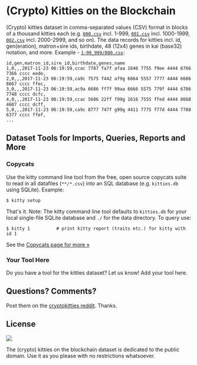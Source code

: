 # (Crypto) Kitties on the Blockchain

(Crypto) kitties dataset in comma-separated values (CSV) format
in blocks of a thousand kitties each
(e.g.
[`000.csv`](1-99_999/000.csv) incl. 1-999,
[`001.csv`](1-99_999/001.csv) incl. 1000-1999,
[`002.csv`](1-99_999/002.csv) incl. 2000-2999, and so on).
The data records for kitties
incl. id, gen(eration), matron+sire ids, birthdate,
48 (12x4) genes in kai (base32) notation, and more.
Example - [`1-99_999/000.csv`](1-99_999/000.csv):

```
id,gen,matron_id,sire_id,birthdate,genes,name
1,0,,,2017-11-23 06:19:59,ccac 7787 fa7f afaa 1646 7755 f9ee 4444 6766 7366 cccc eede,
2,0,,,2017-11-23 06:19:59,ca9c 7575 f442 af9g 6664 5557 7777 4444 6686 8667 cccc ffec,
3,0,,,2017-11-23 06:19:59,ac9a 6686 ff7f 99aa 6666 5575 779f 4444 6786 7748 cccc dcfc,
4,0,,,2017-11-23 06:19:59,ccac 5686 22ff f99g 1616 7555 ffed 4444 8668 4687 cccc dcff,
5,0,,,2017-11-23 06:19:59,ca9c 8777 747f g99g 4411 7775 f77d 4444 7788 6377 cccc ffef,
...
```

## Dataset Tools for Imports, Queries, Reports and More


### Copycats

Use the kitty command line tool from the free, open source copycats suite to
read in all datafiles (`**/*.csv`) into an SQL database (e.g. `kitties.db` using SQLite).
Example:

```
$ kitty setup
```

That's it. Note: The kitty command line tool defaults to `kitties.db`
for your local single-file SQLite database
and `./` for the data directory. To query use:

```
$ kitty 1          # print kitty report (traits etc.) for kitty with id 1
```

See the [Copycats page for more »](https://github.com/cryptocopycats/copycats#database-setup)



### Your Tool Here

Do you have a tool for the kitties dataset? Let us know! Add your tool here.




## Questions? Comments?

Post them on the [cryptokitties reddit](https://www.reddit.com/r/cryptokitties). Thanks.



## License

![](https://publicdomainworks.github.io/buttons/zero88x31.png)

The (crypto) kitties on the blockchain dataset
is dedicated to the public domain.
Use it as you please with no restrictions whatsoever.
